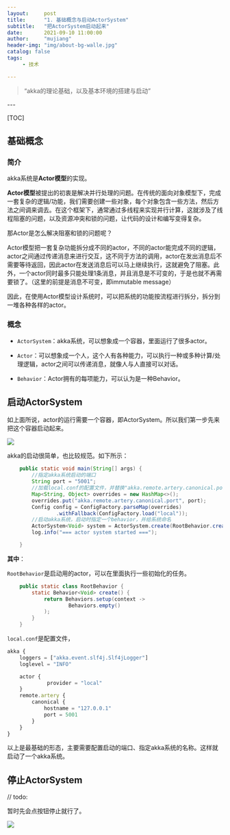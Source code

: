 ```yaml
---
layout:     post
title:      "1. 基础概念与启动ActorSystem"
subtitle:   "把ActorSystem启动起来"
date:       2021-09-10 11:00:00
author:     "mujiang"
header-img: "img/about-bg-walle.jpg"
catalog: false
tags:
     - 技术

---
```


> “akka的理论基础，以及基本环境的搭建与启动”

<p id = "build"></p>
---

[TOC]


## 基础概念

### 简介

akka系统是**Actor模型**的实现。

**Actor模型**被提出的初衷是解决并行处理的问题。在传统的面向对象模型下，完成一套复杂的逻辑/功能，我们需要创建一些对象，每个对象包含一些方法，然后方法之间调来调去。在这个框架下，通常通过多线程来实现并行计算，这就涉及了线程阻塞的问题，以及资源冲突和锁的问题，让代码的设计和编写变得复杂。

那Actor是怎么解决阻塞和锁的问题呢？

Actor模型把一套复杂功能拆分成不同的actor，不同的actor能完成不同的逻辑，actor之间通过传递消息来进行交互，这不同于方法的调用，actor在发出消息后不需要等待返回，因此actor在发送消息后可以马上继续执行，这就避免了阻塞。此外，一个actor同时最多只能处理1条消息，并且消息是不可变的，于是也就不再需要锁了。（这里的前提是消息不可变，即immutable message）

因此，在使用Actor模型设计系统时，可以把系统的功能按流程进行拆分，拆分到一堆各种各样的actor。


### 概念

* `ActorSystem`：akka系统，可以想象成一个容器，里面运行了很多actor。

* `Actor`：可以想象成一个人，这个人有各种能力，可以执行一种或多种计算/处理逻辑，actor之间可以传递消息，就像人与人直接可以对话。

* `Behavior`：Actor拥有的每项能力，可以认为是一种Behavior。


## 启动ActorSystem

如上面所说，actor的运行需要一个容器，即ActorSystem。所以我们第一步先来把这个容器启动起来。

![](https://i.loli.net/2021/09/10/HMqZkjWpde5h4Ng.jpg)


akka的启动很简单，也比较规范。如下所示：


```java
    public static void main(String[] args) {
        //指定akka系统启动的端口
        String port = "5001";
        //加载local.conf的配置文件，并替换"akka.remote.artery.canonical.port"这个参数
        Map<String, Object> overrides = new HashMap<>();
        overrides.put("akka.remote.artery.canonical.port", port);
        Config config = ConfigFactory.parseMap(overrides)
                .withFallback(ConfigFactory.load("local"));
        //启动akka系统，启动时指定一个behavior，并给系统命名
        ActorSystem<Void> system = ActorSystem.create(RootBehavior.create(), "local-example", config);
        log.info("=== actor system started ===");

    }
```

**其中**：

`RootBehavior`是启动用的actor，可以在里面执行一些初始化的任务。

```java
    public static class RootBehavior {
        static Behavior<Void> create() {
            return Behaviors.setup(context ->
                    Behaviors.empty()
            );
        }
    }
``` 

`local.conf`是配置文件，


```js
akka {
    loggers = ["akka.event.slf4j.Slf4jLogger"]
    loglevel = "INFO"

    actor {
             provider = "local"
    }
    remote.artery {
        canonical {
            hostname = "127.0.0.1"
            port = 5001
        }
    }
}
```


以上是最基础的形态，主要需要配置启动的端口、指定akka系统的名称。这样就启动了一个akka系统。


## 停止ActorSystem

// todo: 

暂时先会点按钮停止就行了。

![](https://i.loli.net/2021/09/10/3sIKECGVoOv4FuS.jpg)